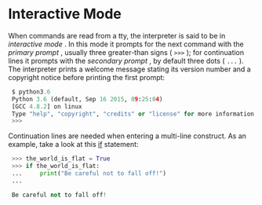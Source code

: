 <a id="interactive-mode" style="width:0;height:0;margin:0;padding:0;">&zwnj;</a>

# Interactive Mode

When commands are read from a tty, the interpreter is said to be in  *interactive mode* . In this mode it prompts for the next command with the  *primary prompt* , usually three greater-than signs ( ```>>>``` ); for continuation lines it prompts with the  *secondary prompt* , by default three dots ( ```...``` ). The interpreter prints a welcome message stating its version number and a copyright notice before printing the first prompt:

```python
 $ python3.6
 Python 3.6 (default, Sep 16 2015, 09:25:04)
 [GCC 4.8.2] on linux
 Type "help", "copyright", "credits" or "license" for more information.
 >>>
```

Continuation lines are needed when entering a multi-line construct. As an example, take a look at this  [if](https://docs.python.org/3/reference/compound_stmts.html#if)  statement:

```python
 >>> the_world_is_flat = True
 >>> if the_world_is_flat:
 ...     print("Be careful not to fall off!") 
 ...

 Be careful not to fall off!
```